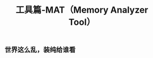 ﻿---
layout: post
title: 工具篇-MAT（Memory Analyzer Tool）
description: 让内存泄漏无所遁形
category: blog
---

## 世界这么乱，装纯给谁看